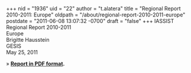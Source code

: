 +++
nid = "1936"
uid = "22"
author = "t.alatera"
title = "Regional Report 2010-2011: Europe"
oldpath = "/about/regional-report-2010-2011-europe"
postdate = "2011-06-08 13:07:32 -0700"
draft = "false"
+++
IASSIST Regional Report 2010-2011\
Europe\
Brigitte Hausstein\
GESIS\
May 25, 2011

» **[Report in PDF
format](http://www.iassistdata.org/sites/default/files/europe_regional_report_2010-2011.pdf).**
